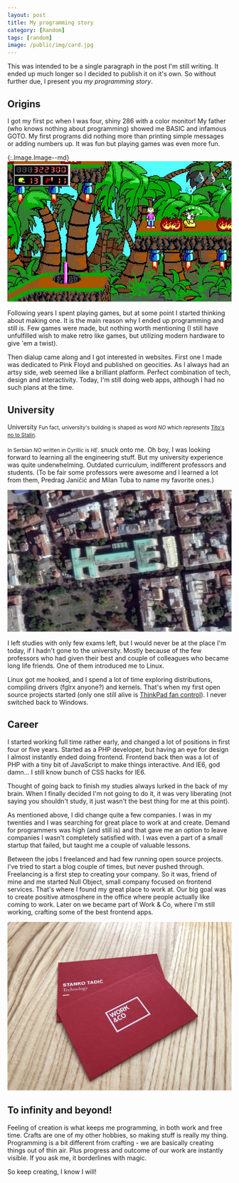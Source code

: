 ```yaml
---
layout: post
title: My programming story
category: [Random]
tags: [random]
image: /public/img/card.jpg
---
```


This was intended to be a single paragraph in the post I'm still writing. It ended up much longer so I decided to publish it on it's own. So without further due, I present you *my programming story*.

<!--more-->

## Origins

I got my first pc when I was four, shiny 286 with a color monitor! My father (who knows nothing about programming) showed me BASIC and infamous GOTO. My first programs did nothing more than printing simple messages or adding numbers up. It was fun but playing games was even more fun.

{:.Image.Image--md}
![Commander Keen](/public/img/keen.png)

Following years I spent playing games, but at some point I started thinking about making one. It is the main reason why I ended up programming and still is. Few games were made, but nothing worth mentioning (I still have unfulfilled wish to make retro like games, but utilizing modern hardware to give 'em a twist).

Then dialup came along and I got interested in websites. First one I made was dedicated to Pink Floyd and published on geocities. As I always had an artsy side, web seemed like a brilliant platform. Perfect combination of tech, design and interactivity. Today, I'm still doing web apps, although I had no such plans at the time.

## University

<label class="SideNote-trigger">University</label>
<small class="SideNote">
Fun fact, university's building is shaped as word *NO* which represents
<a href="https://en.wikipedia.org/wiki/Tito–Stalin_Split">Tito's no to Stalin</a>.
<br/><br/>
In Serbian *NO* written in Cyrillic is *НЕ*.
</small>
snuck onto me. Oh boy, I was looking forward to learning all the engineering stuff. But my university experience was quite underwhelming. Outdated curriculum, indifferent professors and students. (To be fair some professors were awesome and I learned a lot from them, Predrag Janičić and Milan Tuba to name my favorite ones.)

[![My university's building](/public/img/matf.jpg)](https://www.google.rs/maps/@44.8193555,20.4592253,636a,35y,52.43h/data=!3m1!1e3?hl=en)

I left studies with only few exams left, but I would never be at the place I'm today, if I hadn't gone to the university. Mostly because of the few professors who had given their best and couple of colleagues who became long life friends. One of them introduced me to Linux.

Linux got me hooked, and I spend a lot of time exploring distributions, compiling drivers (fglrx anyone?) and kernels. That's when my first open source projects started (only one still alive is [ThinkPad fan control](https://github.com/Stanko/ThinkPad-Fan-Control)). I never switched back to Windows.

## Career

I started working full time rather early, and changed a lot of positions in first four or five years. Started as a PHP developer, but having an eye for design I almost instantly ended doing frontend. Frontend back then was a lot of PHP with a tiny bit of JavaScript to make things interactive. And IE6, god damn... I still know bunch of CSS hacks for IE6.

Thought of going back to finish my studies always lurked in the back of my brain. When I finally decided I'm not going to do it, it was very liberating (not saying you shouldn't study, it just wasn't the best thing for me at this point).

As mentioned above, I did change quite a few companies. I was in my twenties and I was searching for great place to work at and create. Demand for programmers was high (and still is) and that gave me an option to leave companies I wasn't completely satisfied with. I was even a part of a small startup that failed, but taught me a couple of valuable lessons.

Between the jobs I freelanced and had few running open source projects. I've tried to start a blog couple of times, but never pushed through. Freelancing is a first step to creating your company. So it was, friend of mine and me started Null Object, small company focused on frontend services. That's where I found my great place to work at. Our big goal was to create positive atmosphere in the office where people actually like coming to work. Later on we became part of Work & Co, where I'm still working, crafting some of the best frontend apps.

[![My business card](/public/img/card.jpg)](https://work.co)

## To infinity and beyond!

Feeling of creation is what keeps me programming, in both work and free time. Crafts are one of my other hobbies, so making stuff is really my thing. Programming is a bit different from crafting - we are basically creating things out of thin air. Plus progress and outcome of our work are instantly visible. If you ask me, it borderlines with magic.

So keep creating, I know I will!
